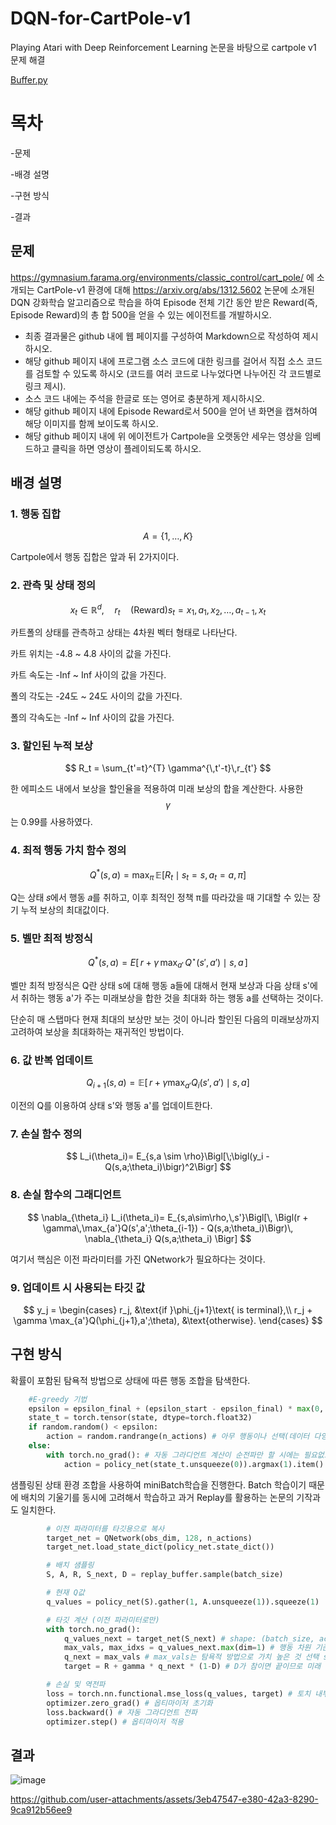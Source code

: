 # DQN-for-CartPole-v1
Playing Atari with Deep Reinforcement Learning 논문을 바탕으로 cartpole v1 문제 해결

[Buffer.py](https://github.com/Minelauncher/DQN-for-CartPole-v1/blob/main/Buffer.py)

# 목차
  -문제
  
  -배경 설명
  
  -구현 방식
  
  -결과

## 문제
https://gymnasium.farama.org/environments/classic_control/cart_pole/ 에 소개되는  CartPole-v1 환경에 대해  https://arxiv.org/abs/1312.5602 논문에 소개된  DQN 강화학습 알고리즘으로 학습을 하여
Episode 전체 기간 동안 받은 Reward(즉, Episode Reward)의 총 합 500을 얻을 수 있는 에이전트를 개발하시오.
- 최종 결과물은 github 내에 웹 페이지를 구성하여 Markdown으로 작성하여 제시하시오.
- 해당 github 페이지 내에 프로그램 소스 코드에 대한 링크를 걸어서 직접 소스 코드를 검토할 수 있도록 하시오 (코드를 여러 코드로 나누었다면 나누어진 각 코드별로 링크 제시).
- 소스 코드 내에는 주석을 한글로 또는 영어로 충분하게 제시하시오.
- 해당 github 페이지 내에 Episode Reward로서 500을 얻어 낸 화면을 캡쳐하여 해당 이미지를 함께 보이도록 하시오.
- 해당 github 페이지 내에 위 에이전트가  Cartpole을 오랫동안 세우는 영상을 임베드하고 클릭을 하면 영상이 플레이되도록 하시오.

## 배경 설명

### 1. 행동 집합
$$
A = \{1, \ldots, K\}
$$

Cartpole에서 행동 집합은 앞과 뒤 2가지이다.

### 2. 관측 및 상태 정의
$$
x_t \in \mathbb{R}^d, \quad r_t \quad\text{(Reward)}
s_t = x_1, a_1, x_2, \ldots, a_{t-1}, x_t
$$

카트폴의 상태를 관측하고 상태는 4차원 벡터 형태로 나타난다.

카트 위치는 -4.8 ~ 4.8 사이의 값을 가진다.

카트 속도는 -Inf ~ Inf 사이의 값을 가진다.

폴의 각도는 -24도 ~ 24도 사이의 값을 가진다.

폴의 각속도는 -Inf ~ Inf 사이의 값을 가진다.

### 3. 할인된 누적 보상
$$
R_t = \sum_{t'=t}^{T} \gamma^{\,t'-t}\,r_{t'}
$$

한 에피소드 내에서 보상을 할인율을 적용하여 미래 보상의 합을 계산한다.
사용한 $$\gamma$$ 는 0.99를 사용하였다.

### 4. 최적 행동 가치 함수 정의

$$
Q^*(s,a) = \max_{\pi}\,\mathbb{E}\bigl[R_t \mid s_t = s,\,a_t = a,\,\pi\bigr]
$$

Q는 상태 𝑠에서 행동 𝑎를 취하고, 이후 최적인 정책 π를 따라갔을 때 기대할 수 있는 장기 누적 보상의 최대값이다.

### 5. 벨만 최적 방정식

$$
Q^*(s,a) = E\bigl[\,r + \gamma\,\max_{a'}\,Q^\star(s',a') \mid s,a\,\bigr]
$$

벨만 최적 방정식은 Q란 상태 s에 대해 행동 a들에 대해서 현재 보상과 다음 상태 s'에서 취하는 행동 a'가 주는 미래보상을 합한 것을 최대화 하는 행동 a를 선택하는 것이다.

단순히 매 스탭마다 현재 최대의 보상만 보는 것이 아니라 할인된 다음의 미래보상까지 고려하여 보상을 최대화하는 재귀적인 방법이다.

### 6. 값 반복 업데이트

$$
Q_{i+1}(s,a) = \mathbb{E}\bigl[\,r + \gamma \max_{a'}Q_i(s',a') \mid s,a\bigr]
$$

이전의 Q를 이용하여 상태 s'와 행동 a'를 업데이트한다.

### 7. 손실 함수 정의

$$
L_i(\theta_i)= 
E_{s,a \sim \rho}\Bigl[\;\bigl(y_i - Q(s,a;\theta_i)\bigr)^2\Bigr]
$$

### 8. 손실 함수의 그래디언트

$$
\nabla_{\theta_i} L_i(\theta_i)= 
E_{s,a\sim\rho,\,s'}\Bigl[\,
   \Bigl(r + \gamma\,\max_{a'}Q(s',a';\theta_{i-1}) 
       - Q(s,a;\theta_i)\Bigr)\,
   \nabla_{\theta_i} Q(s,a;\theta_i)
\Bigr]
$$

여기서 핵심은 이전 파라미터를 가진 QNetwork가 필요하다는 것이다.

### 9. 업데이트 시 사용되는 타깃 값

$$
y_j =
\begin{cases}
  r_j,
  &\text{if }\phi_{j+1}\text{ is terminal},\\
  r_j + \gamma \max_{a'}Q(\phi_{j+1},a';\theta),
  &\text{otherwise}.
\end{cases}
$$

## 구현 방식

확률이 포함된 탐욕적 방법으로 상태에 따른 행동 조합을 탐색한다.
```python
    #E-greedy 기법
    epsilon = epsilon_final + (epsilon_start - epsilon_final) * max(0, (epsilon_decay - step) / epsilon_decay)
    state_t = torch.tensor(state, dtype=torch.float32)
    if random.random() < epsilon:
        action = random.randrange(n_actions) # 아무 행동이나 선택(데이터 다양성을 늘려 초기 학습에 도움)
    else:
        with torch.no_grad(): # 자동 그라디언트 계산이 순전파만 할 시에는 필요없으므로 미분트리를 생성하지 않는다.
            action = policy_net(state_t.unsqueeze(0)).argmax(1).item() # 네트워크를 통해 얻은 가치에서 최고 가치를 지니는 행동 선택(탐욕적)
```

샘플링된 상태 환경 조합을 사용하여 miniBatch학습을 진행한다.
Batch 학습이기 때문에 배치의 기울기를 동시에 고려해서 학습하고
과거 Replay를 활용하는 논문의 기작과도 일치한다.
```python
        # 이전 파라미터를 타깃용으로 복사
        target_net = QNetwork(obs_dim, 128, n_actions)
        target_net.load_state_dict(policy_net.state_dict())

        # 배치 샘플링
        S, A, R, S_next, D = replay_buffer.sample(batch_size)

        # 현재 Q값
        q_values = policy_net(S).gather(1, A.unsqueeze(1)).squeeze(1)

        # 타깃 계산 (이전 파라미터로만)
        with torch.no_grad():
            q_values_next = target_net(S_next) # shape: (batch_size, action_dim)
            max_vals, max_idxs = q_values_next.max(dim=1) # 행동 차원 기준 최고값 선택 0,1인데 행동은 1에
            q_next = max_vals # max_vals는 탐욕적 방법으로 가치 높은 것 선택 shape: (batch_size,)
            target = R + gamma * q_next * (1-D) # D가 참이면 끝이므로 미래 보상 고려할 필요가 없다.

        # 손실 및 역전파
        loss = torch.nn.functional.mse_loss(q_values, target) # 토치 내부에 구현되어 있는 MSE 손실함수 사용
        optimizer.zero_grad() # 옵티마이저 초기화
        loss.backward() # 자동 그라디언트 전파
        optimizer.step() # 옵티마이저 적용
```

## 결과



![image](https://github.com/user-attachments/assets/b9fb65be-31aa-4a7e-a631-48bda8ef2ca1)

https://github.com/user-attachments/assets/3eb47547-e380-42a3-8290-9ca912b56ee9

